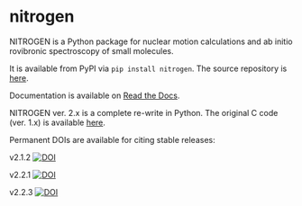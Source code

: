 # nitrogen

NITROGEN is a Python package for nuclear motion calculations and ab initio rovibronic spectroscopy
of small molecules.

It is available from PyPI via `pip install nitrogen`. 
The source repository is [here](https://github.com/bchangala/nitrogen).

Documentation is available on [Read the Docs](https://nitrogen-docs.readthedocs.io).

NITROGEN ver. 2.x is a complete re-write in Python. 
The original C code (ver. 1.x) is available [here](https://www.colorado.edu/nitrogen).

Permanent DOIs are available for citing stable releases:

v2.1.2 [![DOI](https://zenodo.org/badge/DOI/10.5281/zenodo.7342277.svg)](https://doi.org/10.5281/zenodo.7342277)

v2.2.1 [![DOI](https://zenodo.org/badge/DOI/10.5281/zenodo.14885792.svg)](https://doi.org/10.5281/zenodo.14885792)

v2.2.3 [![DOI](https://zenodo.org/badge/DOI/10.5281/zenodo.15092614.svg)](https://doi.org/10.5281/zenodo.15092614)
